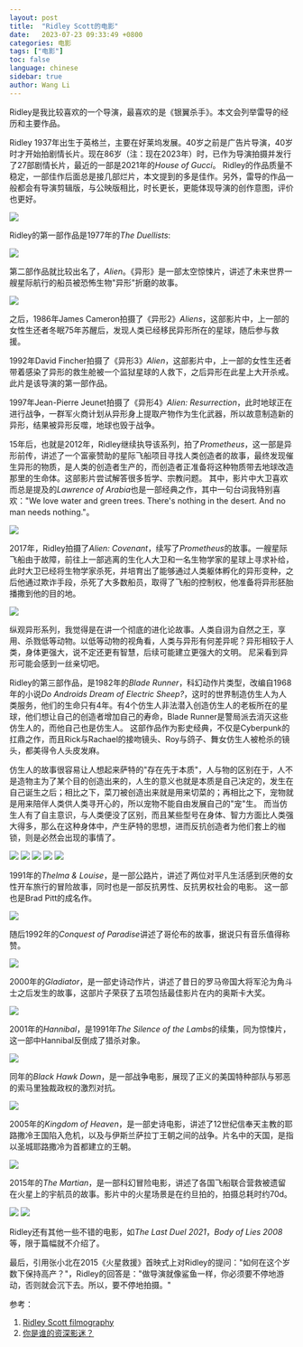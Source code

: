 ```yaml
---
layout: post
title:  "Ridley Scott的电影"
date:   2023-07-23 09:33:49 +0800
categories: 电影
tags: ["电影"]
toc: false
language: chinese
sidebar: true
author: Wang Li
---
```


Ridley是我比较喜欢的一个导演，最喜欢的是《银翼杀手》。本文会列举雷导的经历和主要作品。


Ridley 1937年出生于英格兰，主要在好莱坞发展。40岁之前是广告片导演，40岁时才开始拍剧情长片。现在86岁（注：现在2023年）时，已作为导演拍摄并发行了27部剧情长片，最近的一部是2021年的*House of Gucci*。
Ridley的作品质量不稳定，一部佳作后面总是接几部烂片，本文提到的多是佳作。另外，雷导的作品一般都会有导演剪辑版，与公映版相比，时长更长，更能体现导演的创作意图，评价也更好。

<img class="middle-image" src="/assets/image/20230723-ridley/ridley.webp" />

Ridley的第一部作品是1977年的*The Duellists*:

<img class="middle-image" src="/assets/image/20230723-ridley/1977-the-duellists.png" />

第二部作品就比较出名了，*Alien*。《异形》是一部太空惊悚片，讲述了未来世界一艘星际航行的船员被恐怖生物"异形"折磨的故事。

<img class="middle-image" src="/assets/image/20230723-ridley/1979-alien.png" />

之后，1986年James Cameron拍摄了《异形2》*Aliens*，这部影片中，上一部的女性生还者冬眠75年苏醒后，发现人类已经移民异形所在的星球，随后参与救援。

1992年David Fincher拍摄了《异形3》*Alien*，这部影片中，上一部的女性生还者带着感染了异形的救生舱被一个监狱星球的人救下，之后异形在此星上大开杀戒。此片是该导演的第一部作品。

1997年Jean-Pierre Jeunet拍摄了《异形4》*Alien: Resurrection*，此时地球正在进行战争，一群军火商计划从异形身上提取产物作为生化武器，所以故意制造新的异形，结果被异形反噬，地球也毁于战争。

15年后，也就是2012年，Ridley继续执导该系列，拍了*Prometheus*，这一部是异形前传，讲述了一个富豪赞助的星际飞船项目寻找人类创造者的故事，最终发现催生异形的物质，是人类的创造者生产的，而创造者正准备将这种物质带去地球改造那里的生命体。这部影片尝试解答很多哲学、宗教问题。
其中，影片中大卫喜欢而总是提及的*Lawrence of Arabia*也是一部经典之作，其中一句台词我特别喜欢："We love water and green trees. There's nothing in the desert. And no man needs nothing."。

<img class="middle-image" src="/assets/image/20230723-ridley/2012-prometheus.png" />

2017年，Ridley拍摄了*Alien: Covenant*，续写了*Prometheus*的故事。一艘星际飞船由于故障，前往上一部逃离的生化人大卫和一名生物学家的星球上寻求补给，此时大卫已经将生物学家杀死，并培育出了能够通过人类躯体孵化的异形变种，之后他通过欺诈手段，杀死了大多数船员，取得了飞船的控制权，他准备将异形胚胎播撒到他的目的地。

<img class="middle-image" src="/assets/image/20230723-ridley/2017-alien-covenant.png" />

纵观异形系列，我觉得是在讲一个彻底的进化论故事。人类自诩为自然之王，享用、杀戮低等动物。以低等动物的视角看，人类与异形有何差异呢？异形相较于人类，身体更强大，说不定还更有智慧，后续可能建立更强大的文明。
尼采看到异形可能会感到一丝亲切吧。

Ridley的第三部作品，是1982年的*Blade Runner*，科幻动作片类型，改编自1968年的小说*Do Androids Dream of Electric Sheep?*，这时的世界制造仿生人为人类服务，他们的生命只有4年。有4个仿生人非法潜入创造仿生人的老板所在的星球，他们想让自己的创造者增加自己的寿命，Blade Runner是警局派去消灭这些仿生人的，而他自己也是仿生人。
这部作品作为影史经典，不仅是Cyberpunk的扛鼎之作，而且Rick与Rachael的接吻镜头、Roy与鸽子、舞女仿生人被枪杀的镜头，都美得令人头皮发麻。

仿生人的故事很容易让人想起来萨特的"存在先于本质"，人与物的区别在于，人不是造物主为了某个目的创造出来的，人生的意义也就是本质是自己决定的，发生在自己诞生之后；相比之下，菜刀被创造出来就是用来切菜的；再相比之下，宠物就是用来陪伴人类供人类寻开心的，所以宠物不能自由发展自己的"宠"生。
而当仿生人有了自主意识，与人类便没了区别，而且某些型号在身体、智力方面比人类强大得多，那么在这种身体中，产生萨特的思想，进而反抗创造者为他们套上的枷锁，则是必然会出现的事情了。

<img class="middle-image" src="/assets/image/20230723-ridley/1982-blade-runner.png" />
<img class="middle-image" src="/assets/image/20230723-ridley/1.webp" />
<img class="middle-image" src="/assets/image/20230723-ridley/2.webp" />
<img class="middle-image" src="/assets/image/20230723-ridley/3.webp" />
<img class="middle-image" src="/assets/image/20230723-ridley/4.png" />

1991年的*Thelma & Louise*，是一部公路片，讲述了两位对平凡生活感到厌倦的女性开车旅行的冒险故事，同时也是一部反抗男性、反抗男权社会的电影。
这一部也是Brad Pitt的成名作。

<img class="middle-image" src="/assets/image/20230723-ridley/1991-thelma-louise.png" />

随后1992年的*Conquest of Paradise*讲述了哥伦布的故事，据说只有音乐值得称赞。

<img class="middle-image" src="/assets/image/20230723-ridley/1992-conquest-of-paradise.png" />

2000年的*Gladiator*，是一部史诗动作片，讲述了昔日的罗马帝国大将军沦为角斗士之后发生的故事，这部片子荣获了五项包括最佳影片在内的奥斯卡大奖。

<img class="middle-image" src="/assets/image/20230723-ridley/2000-gladiator.png" />

2001年的*Hannibal*，是1991年*The Silence of the Lambs*的续集，同为惊悚片，这一部中Hannibal反倒成了猎杀对象。

<img class="middle-image" src="/assets/image/20230723-ridley/2001-hannibal.png" />

同年的*Black Hawk Down*，是一部战争电影，展现了正义的美国特种部队与邪恶的索马里独裁政权的激烈对抗。

<img class="middle-image" src="/assets/image/20230723-ridley/2001-black-hawk-down.png" />

2005年的*Kingdom of Heaven*，是一部史诗电影，讲述了12世纪信奉天主教的耶路撒冷王国陷入危机，以及与伊斯兰萨拉丁王朝之间的战争。片名中的天国，是指以圣城耶路撒冷为首都建立的王朝。

<img class="middle-image" src="/assets/image/20230723-ridley/2005-kingdom-of-heaven.png" />

2015年的*The Martian*，是一部科幻冒险电影，讲述了各国飞船联合营救被遗留在火星上的宇航员的故事。影片中的火星场景是在约旦拍的，拍摄总耗时约70d。

<img class="middle-image" src="/assets/image/20230723-ridley/2015-the-martian.png"/>
<img class="middle-image" src="/assets/image/20230723-ridley/5.jpeg"/>

Ridley还有其他一些不错的电影，如*The Last Duel 2021*，*Body of Lies 2008*等，限于篇幅就不介绍了。

最后，引用张小北在2015《火星救援》首映式上对Ridley的提问："如何在这个岁数下保持高产？"，Ridley的回答是："做导演就像鲨鱼一样，你必须要不停地游动，否则就会沉下去。所以，要不停地拍摄。"

参考：
1. [Ridley Scott filmography](https://en.wikipedia.org/wiki/Ridley_Scott_filmography)
2. [你是谁的资深影迷？](https://www.zhihu.com/question/22089502/answer/2833065895)

